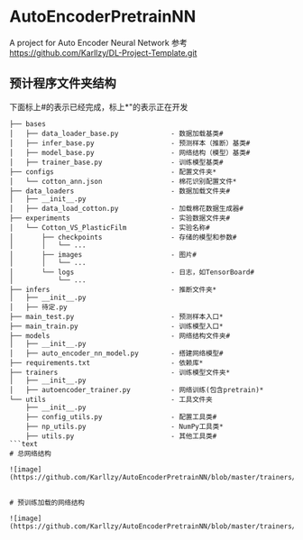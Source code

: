 # AutoEncoderPretrainNN
A project for Auto Encoder Neural Network 
参考 https://github.com/Karllzy/DL-Project-Template.git

## 预计程序文件夹结构
下面标上#的表示已经完成，标上*"的表示正在开发

```text
├── bases
│   ├── data_loader_base.py             - 数据加载基类#
│   ├── infer_base.py                   - 预测样本（推断）基类#
│   ├── model_base.py                   - 网络结构（模型）基类#
│   ├── trainer_base.py                 - 训练模型基类#
├── configs                             - 配置文件夹*
│   └── cotton_ann.json                 - 棉花识别配置文件*
├── data_loaders                        - 数据加载文件夹#
│   ├── __init__.py
│   ├── data_load_cotton.py             - 加载棉花数据生成器#
├── experiments                         - 实验数据文件夹#
│   └── Cotton_VS_PlasticFilm           - 实验名称#
│       ├── checkpoints                 - 存储的模型和参数#
│       │   └── ...
│       ├── images                      - 图片#
│       │   └── ...
│       └── logs                        - 日志，如TensorBoard#
│           └── ...
├── infers                              - 推断文件夹*
│   ├── __init__.py
│   ├── 待定.py                          
├── main_test.py                        - 预测样本入口*
├── main_train.py                       - 训练模型入口*
├── models                              - 网络结构文件夹#
│   ├── __init__.py
│   ├── auto_encoder_nn_model.py        - 搭建网络模型#
├── requirements.txt                    - 依赖库*
├── trainers                            - 训练模型文件夹*
│   ├── __init__.py
│   ├── autoencoder_trainer.py          - 网络训练(包含pretrain)*
└── utils                               - 工具文件夹
    ├── __init__.py
    ├── config_utils.py                 - 配置工具类#
    ├── np_utils.py                     - NumPy工具类*
    ├── utils.py                        - 其他工具类#
```text
# 总网络结构

![image](https://github.com/Karllzy/AutoEncoderPretrainNN/blob/master/trainers/experiments/cotton_ann/images/AutoEncoderNN_Model.png)


# 预训练加载的网络结构

![image](https://github.com/Karllzy/AutoEncoderPretrainNN/blob/master/trainers/experiments/cotton_ann/images/sub_model1.png)
